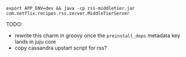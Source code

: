

    export APP_ENV=dev && java -cp rss-middletier.jar com.netflix.recipes.rss.server.MiddleTierServer



TODO:
- rewrite this charm in groovy once the `preinstall_deps` metadata key lands in juju core
- copy cassandra upstart script for rss?

